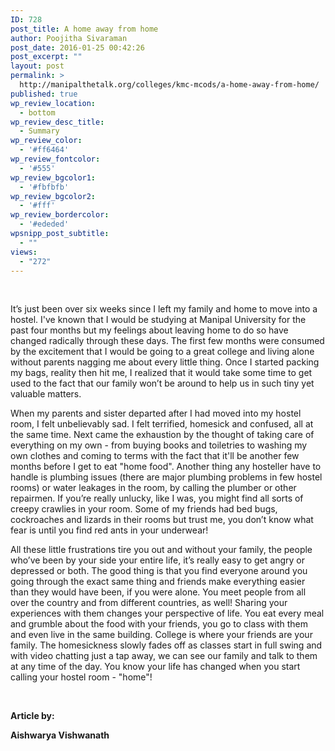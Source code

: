 ```yaml
---
ID: 728
post_title: A home away from home
author: Poojitha Sivaraman
post_date: 2016-01-25 00:42:26
post_excerpt: ""
layout: post
permalink: >
  http://manipalthetalk.org/colleges/kmc-mcods/a-home-away-from-home/
published: true
wp_review_location:
  - bottom
wp_review_desc_title:
  - Summary
wp_review_color:
  - '#ff6464'
wp_review_fontcolor:
  - '#555'
wp_review_bgcolor1:
  - '#fbfbfb'
wp_review_bgcolor2:
  - '#fff'
wp_review_bordercolor:
  - '#ededed'
wpsnipp_post_subtitle:
  - ""
views:
  - "272"
---
```

&nbsp;

It’s just been over six weeks since I left my family and home to move into a hostel. I've known that I would be studying at Manipal University for the past four months but my feelings about leaving home to do so have changed radically through these days. The first few months were consumed by the excitement that I would be going to a great college and living alone without parents nagging me about every little thing. Once I started packing my bags, reality then hit me, I realized that it would take some time to get used to the fact that our family won’t be around to help us in such tiny yet valuable matters.

When my parents and sister departed after I had moved into my hostel room, I felt unbelievably sad. I felt terrified, homesick and confused, all at the same time. Next came the exhaustion by the thought of taking care of everything on my own - from buying books and toiletries to washing my own clothes and coming to terms with the fact that it'll be another few months before I get to eat "home food". Another thing any hosteller have to handle is plumbing issues (there are major plumbing problems in few hostel rooms) or water leakages in the room, by calling the plumber or other repairmen. If you’re really unlucky, like I was, you might find all sorts of creepy crawlies in your room. Some of my friends had bed bugs, cockroaches and lizards in their rooms but trust me, you don’t know what fear is until you find red ants in your underwear!

All these little frustrations tire you out and without your family, the people who’ve been by your side your entire life, it’s really easy to get angry or depressed or both. The good thing is that you find everyone around you going through the exact same thing and friends make everything easier than they would have been, if you were alone. You meet people from all over the country and from different countries, as well! Sharing your experiences with them changes your perspective of life. You eat every meal and grumble about the food with your friends, you go to class with them and even live in the same building. College is where your friends are your family. The homesickness slowly fades off as classes start in full swing and with video chatting just a tap away, we can see our family and talk to them at any time of the day. You know your life has changed when you start calling your hostel room - "home"!

&nbsp;

<strong>Article by:</strong>

<strong>Aishwarya Vishwanath</strong>